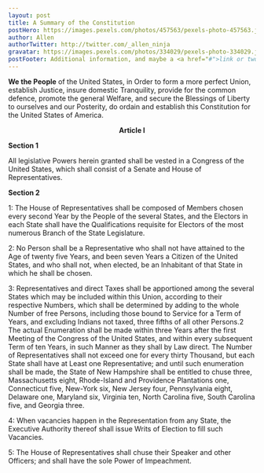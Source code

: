 ```yaml
---
layout: post
title: A Summary of the Constitution
postHero: https://images.pexels.com/photos/457563/pexels-photo-457563.jpeg?auto=compress&cs=tinysrgb&dpr=2&h=650&w=940
author: Allen
authorTwitter: http://twitter.com/_allen_ninja
gravatar: https://images.pexels.com/photos/334029/pexels-photo-334029.jpeg?auto=compress&cs=tinysrgb&dpr=2&h=650&w=940
postFooter: Additional information, and maybe a <a href="#">link or two</a>
---
```


**We the People** of the United States, in Order to form a more perfect Union, establish Justice, insure domestic Tranquility, provide for the common defence, promote the general Welfare, and secure the Blessings of Liberty to ourselves and our Posterity, do ordain and establish this Constitution for the United States of America.  

**<center>Article I</center>**

**Section 1**

All legislative Powers herein granted shall be vested in a Congress of the United States, which shall consist of a Senate and House of Representatives.

**Section 2**

  1: The House of Representatives shall be composed of Members chosen every second Year by the People of the several States, and the Electors in each State shall have the Qualifications requisite for Electors of the most numerous Branch of the State Legislature.

  2: No Person shall be a Representative who shall not have attained to the Age of twenty five Years, and been seven Years a Citizen of the United States, and who shall not, when elected, be an Inhabitant of that State in which he shall be chosen.

  3: Representatives and direct Taxes shall be apportioned among the several States which may be included within this Union, according to their respective Numbers, which shall be determined by adding to the whole Number of free Persons, including those bound to Service for a Term of Years, and excluding Indians not taxed, three fifths of all other Persons.2  The actual Enumeration shall be made within three Years after the first Meeting of the Congress of the United States, and within every subsequent Term of ten Years, in such Manner as they shall by Law direct. The Number of Representatives shall not exceed one for every thirty Thousand, but each State shall have at Least one Representative; and until such enumeration shall be made, the State of New Hampshire shall be entitled to chuse three, Massachusetts eight, Rhode-Island and Providence Plantations one, Connecticut five, New-York six, New Jersey four, Pennsylvania eight, Delaware one, Maryland six, Virginia ten, North Carolina five, South Carolina five, and Georgia three.

  4: When vacancies happen in the Representation from any State, the Executive Authority thereof shall issue Writs of Election to fill such Vacancies.

  5: The House of Representatives shall chuse their Speaker and other Officers; and shall have the sole Power of Impeachment.
